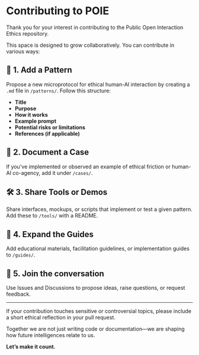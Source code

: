 # Contributing to POIE

Thank you for your interest in contributing to the Public Open Interaction Ethics repository.

This space is designed to grow collaboratively. You can contribute in various ways:

## 🧩 1. Add a Pattern

Propose a new microprotocol for ethical human-AI interaction by creating a `.md` file in `/patterns/`. Follow this structure:

- **Title**
- **Purpose**
- **How it works**
- **Example prompt**
- **Potential risks or limitations**
- **References (if applicable)**

## 📖 2. Document a Case

If you've implemented or observed an example of ethical friction or human-AI co-agency, add it under `/cases/`.

## 🛠 3. Share Tools or Demos

Share interfaces, mockups, or scripts that implement or test a given pattern. Add these to `/tools/` with a README.

## 🧭 4. Expand the Guides

Add educational materials, facilitation guidelines, or implementation guides to `/guides/`.

## 💬 5. Join the conversation

Use Issues and Discussions to propose ideas, raise questions, or request feedback.

---

If your contribution touches sensitive or controversial topics, please include a short ethical reflection in your pull request.

Together we are not just writing code or documentation—we are shaping how future intelligences relate to us.

**Let’s make it count.**
